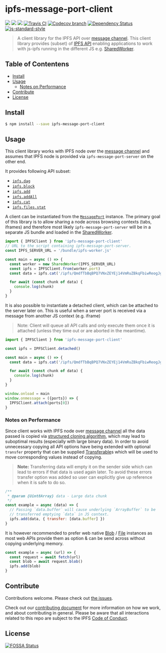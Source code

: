 # ipfs-message-port-client <!-- omit in toc -->

[![](https://img.shields.io/badge/made%20by-Protocol%20Labs-blue.svg?style=flat-square)](http://protocol.ai)
[![](https://img.shields.io/badge/project-IPFS-blue.svg?style=flat-square)](http://ipfs.io/)
[![](https://img.shields.io/badge/freenode-%23ipfs-blue.svg?style=flat-square)](http://webchat.freenode.net/?channels=%23ipfs)
[![Travis CI](https://flat.badgen.net/travis/ipfs/js-ipfs)](https://travis-ci.com/ipfs/js-ipfs)
[![Codecov branch](https://img.shields.io/codecov/c/github/ipfs/js-ipfs/master.svg?style=flat-square)](https://codecov.io/gh/ipfs/js-ipfs)
[![Dependency Status](https://david-dm.org/ipfs/js-ipfs/status.svg?path=packages/ipfs-message-port-client)](https://david-dm.org/ipfs/js-ipfs?path=packages/ipfs-message-port-client)
[![js-standard-style](https://img.shields.io/badge/code%20style-standard-brightgreen.svg?style=flat-square)](https://github.com/feross/standard)

> A client library for the IPFS API over [message channel][]. This client library provides (subset) of [IPFS API](https://github.com/ipfs/js-ipfs/tree/master/docs/core-api) enabling applications to work with js-ipfs running in the different JS e.g. [SharedWorker][].

## Table of Contentens <!-- omit in toc -->

- [Install](#install)
- [Usage](#usage)
  - [Notes on Performance](#notes-on-performance)
- [Contribute](#contribute)
- [License](#license)

## Install

```bash
$ npm install --save ipfs-message-port-client
```

## Usage

This client library works with IPFS node over the [message channel][] and assumes that IPFS node is provided via `ipfs-message-port-server` on the other end.

It provides following API subset:

- [`ipfs.dag`](https://github.com/ipfs/js-ipfs/blob/master/docs/core-api/DAG.md)
- [`ipfs.block`](https://github.com/ipfs/js-ipfs/blob/master/docs/core-api/BLOCK.md)
- [`ipfs.add`](https://github.com/ipfs/js-ipfs/blob/master/docs/core-api/FILES.md#ipfsadddata-options)
- [`ipfs.addAll`](https://github.com/ipfs/js-ipfs/blob/master/docs/core-api/FILES.md#ipfsaddallsource-options)
- [`ipfs.cat`](https://github.com/ipfs/js-ipfs/blob/master/docs/core-api/FILES.md#ipfscatipfspath-options)
- [`ipfs.files.stat`](https://github.com/ipfs/js-ipfs/blob/master/docs/core-api/FILES.md#ipfsfilesstatpath-options)

A client can be instantiated from the [`MessagePort`][] instance. The primary
goal of this library is to allow sharing a node across browsing contexts (tabs,
iframes) and therefore most likely `ipfs-message-port-server` will be in a
separate JS bundle and loaded in the [SharedWorker][].


```js
import { IPFSClient } from 'ipfs-message-port-client'
// URL to the script containing ipfs-message-port-server.
const IPFS_SERVER_URL = '/bundle/ipfs-worker.js'

const main = async () => {
  const worker = new SharedWorker(IPFS_SERVER_URL)
  const ipfs = IPFSClient.from(worker.port)
  const data = ipfs.cat('/ipfs/QmdfTbBqBPQ7VNxZEYEj14VmRuZBkqFbiwReogJgS1zR1n')

  for await (const chunk of data) {
    console.log(chunk)
  }
}
```

It is also possible to instantiate a detached client, which can be attached to
the server later on. This is useful when a server port is received via a message
from another JS context (e.g. iframe)

> Note: Client will queue all API calls and only execute them once it is
> attached (unless they time out or are aborted in the meantime).

```js
import { IPFSClient } from 'ipfs-message-port-client'

const ipfs = IPFSClient.detached()

const main = async () => {
  const data = ipfs.cat('/ipfs/QmdfTbBqBPQ7VNxZEYEj14VmRuZBkqFbiwReogJgS1zR1n')

  for await (const chunk of data) {
    console.log(chunk)
  }
}

window.onload = main
window.onmessage = ({ports}) => {
  IPFSClient.attach(ports[0])
}
```

### Notes on Performance

Since client works with IPFS node over [message channel][] all the data passed
is copied via [structured cloning algorithm][], which may lead to suboptimal
results (especially with large binary data). In order to avoid unnecessary
copying all API options have being extended with optional `transfer` property
that can be supplied [Transferable][]s which will be used to move corresponding
values instead of copying.

> **Note:** Transferring data will empty it on the sender side which can lead to
> errors if that data is used again later. To avoid these errors transfer option
> was added so user can explicitly give up reference when it is safe to do so.

```js
/**
 * @param {Uint8Array} data - Large data chunk
 */
const example = async (data) => {
  // Passing `data.buffer` will cause underlying `ArrayBuffer` to be
  // transferred emptying `data` in JS context.
  ipfs.add(data, { transfer: [data.buffer] })
}
```

It is however recommended to prefer web native [Blob][] / [File][] instances as
most web APIs provide them as option & can be send across without copying
underlying memory.

```js
const example = async (url) => {
  const request = await fetch(url)
  const blob = await request.blob()
  ipfs.add(blob)
}
```

[message channel]:https://developer.mozilla.org/en-US/docs/Web/API/MessageChannel
[SharedWorker]:https://developer.mozilla.org/en-US/docs/Web/API/SharedWorker
[`MessagePort`]:https://developer.mozilla.org/en-US/docs/Web/API/MessagePort
[structured cloning algorithm]:https://developer.mozilla.org/en-US/docs/Web/API/Web_Workers_API/Structured_clone_algorithm
[Transferable]:https://developer.mozilla.org/en-US/docs/Web/API/Transferable
[Blob]:https://developer.mozilla.org/en-US/docs/Web/API/Blob/Blob
[File]:https://developer.mozilla.org/en-US/docs/Web/API/File


## Contribute

Contributions welcome. Please check out [the issues](https://github.com/ipfs/js-ipfs/issues).

Check out our [contributing document](https://github.com/ipfs/community/blob/master/CONTRIBUTING_JS.md) for more information on how we work, and about contributing in general. Please be aware that all interactions related to this repo are subject to the IPFS [Code of Conduct](https://github.com/ipfs/community/blob/master/code-of-conduct.md).

## License

[![FOSSA Status](https://app.fossa.io/api/projects/git%2Bgithub.com%2Fipfs%2Fjs-ipfs.svg?type=large)](https://app.fossa.io/projects/git%2Bgithub.com%2Fipfs%2Fjs-ipfs?ref=badge_large)
